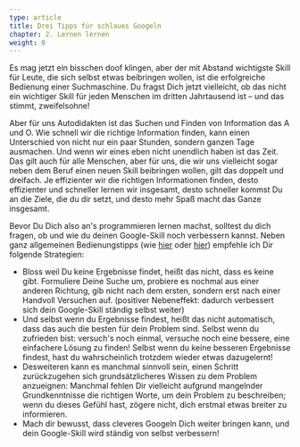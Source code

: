 ```yaml
---
type: article
title: Drei Tipps für schlaues Googeln
chapter: 2. Lernen lernen
weight: 0
---
```


Es mag jetzt ein bisschen doof klingen, aber der mit Abstand wichtigste Skill für Leute, die sich selbst etwas beibringen wollen, ist die erfolgreiche Bedienung einer Suchmaschine. Du fragst Dich jetzt vielleicht, ob das nicht ein wichtiger Skill für jeden Menschen im dritten Jahrtausend ist – und das stimmt, zweifelsohne!

Aber für uns Autodidakten ist das Suchen und Finden von Information das A und O. Wie schnell wir die richtige Information finden, kann einen Unterschied von nicht nur ein paar Stunden, sondern ganzen Tage ausmachen. Und wenn wir eines eben nicht unendlich haben ist das Zeit. Das gilt auch für alle Menschen, aber für uns, die wir uns vielleicht sogar neben dem Beruf einen neuen Skill beibringen wollen, gilt das doppelt und dreifach. Je effizienter wir die richtigen Informationen finden, desto effizienter und schneller lernen wir insgesamt, desto schneller kommst Du an die Ziele, die du dir setzt, und desto mehr Spaß macht das Ganze insgesamt.

Bevor Du Dich also an's programmieren lernen machst, solltest du dich fragen, ob und wie du deinen Google-Skill noch verbessern kannst. Neben ganz allgemeinen Bedienungstipps (wie [hier](https://www.lifehack.org/articles/technology/20-tips-use-google-search-efficiently.html) oder [hier](http://www.informit.com/articles/article.aspx?p=1315437)) empfehle ich Dir folgende Strategien:

- Bloss weil Du keine Ergebnisse findet, heißt das nicht, dass es keine gibt. Formuliere Deine Suche um, probiere es nochmal aus einer anderen Richtung, gib nicht nach dem ersten, sondern erst nach einer Handvoll Versuchen auf. (positiver Nebeneffekt: dadurch verbessert sich dein Google-Skill ständig selbst weiter)
- Und selbst wenn du Ergebnisse findest, heißt das nicht automatisch, dass das auch die besten für dein Problem sind. Selbst wenn du zufrieden bist: versuch's noch einmal, versuche noch eine bessere, eine einfachere Lösung zu finden! Selbst wenn du keine besseren Ergebnisse findest, hast du wahrscheinlich trotzdem wieder etwas dazugelernt!
- Desweiteren kann es manchmal sinnvoll sein, einen Schritt zurückzugehen sich grundsätzlicheres Wissen zu dem Problem anzueignen: Manchmal fehlen Dir vielleicht aufgrund mangelnder Grundkenntnisse die richtigen Worte, um dein Problem zu beschreiben; wenn du dieses Gefühl hast, zögere nicht, dich erstmal etwas breiter zu informieren.
- Mach dir bewusst, dass cleveres Googeln Dich weiter bringen kann, und dein Google-Skill wird ständig von selbst verbessern!
